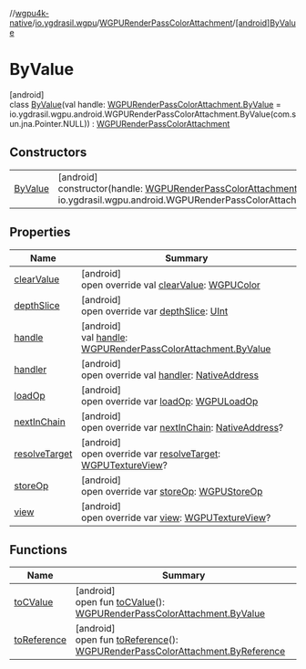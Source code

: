 //[wgpu4k-native](../../../../index.md)/[io.ygdrasil.wgpu](../../index.md)/[WGPURenderPassColorAttachment](../index.md)/[[android]ByValue](index.md)

# ByValue

[android]\
class [ByValue](index.md)(val handle: [WGPURenderPassColorAttachment.ByValue](../../../io.ygdrasil.wgpu.android/-w-g-p-u-render-pass-color-attachment/-by-value/index.md) = io.ygdrasil.wgpu.android.WGPURenderPassColorAttachment.ByValue(com.sun.jna.Pointer.NULL)) : [WGPURenderPassColorAttachment](../index.md)

## Constructors

| | |
|---|---|
| [ByValue](-by-value.md) | [android]<br>constructor(handle: [WGPURenderPassColorAttachment.ByValue](../../../io.ygdrasil.wgpu.android/-w-g-p-u-render-pass-color-attachment/-by-value/index.md) = io.ygdrasil.wgpu.android.WGPURenderPassColorAttachment.ByValue(com.sun.jna.Pointer.NULL)) |

## Properties

| Name | Summary |
|---|---|
| [clearValue](clear-value.md) | [android]<br>open override val [clearValue](clear-value.md): [WGPUColor](../../-w-g-p-u-color/index.md) |
| [depthSlice](depth-slice.md) | [android]<br>open override var [depthSlice](depth-slice.md): [UInt](https://kotlinlang.org/api/core/kotlin-stdlib/kotlin/-u-int/index.html) |
| [handle](handle.md) | [android]<br>val [handle](handle.md): [WGPURenderPassColorAttachment.ByValue](../../../io.ygdrasil.wgpu.android/-w-g-p-u-render-pass-color-attachment/-by-value/index.md) |
| [handler](handler.md) | [android]<br>open override val [handler](handler.md): [NativeAddress](../../../ffi/-native-address/index.md) |
| [loadOp](load-op.md) | [android]<br>open override var [loadOp](load-op.md): [WGPULoadOp](../../-w-g-p-u-load-op/index.md) |
| [nextInChain](next-in-chain.md) | [android]<br>open override var [nextInChain](next-in-chain.md): [NativeAddress](../../../ffi/-native-address/index.md)? |
| [resolveTarget](resolve-target.md) | [android]<br>open override var [resolveTarget](resolve-target.md): [WGPUTextureView](../../-w-g-p-u-texture-view/index.md)? |
| [storeOp](store-op.md) | [android]<br>open override var [storeOp](store-op.md): [WGPUStoreOp](../../-w-g-p-u-store-op/index.md) |
| [view](view.md) | [android]<br>open override var [view](view.md): [WGPUTextureView](../../-w-g-p-u-texture-view/index.md)? |

## Functions

| Name | Summary |
|---|---|
| [toCValue](../[android]to-c-value.md) | [android]<br>open fun [toCValue](../[android]to-c-value.md)(): [WGPURenderPassColorAttachment.ByValue](../../../io.ygdrasil.wgpu.android/-w-g-p-u-render-pass-color-attachment/-by-value/index.md) |
| [toReference](../to-reference.md) | [android]<br>open fun [toReference](../to-reference.md)(): [WGPURenderPassColorAttachment.ByReference](../../../io.ygdrasil.wgpu.android/-w-g-p-u-render-pass-color-attachment/-by-reference/index.md) |